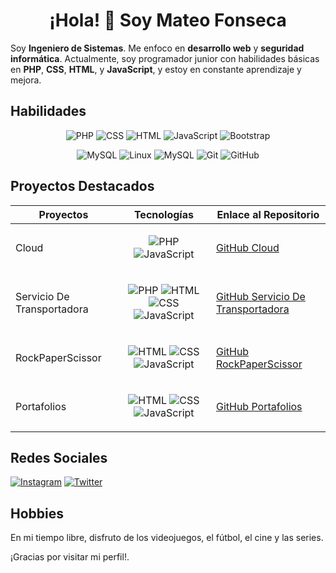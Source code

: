 <h1 align="center">¡Hola! 👋 Soy Mateo Fonseca</h1>

Soy **Ingeniero de Sistemas**. Me enfoco en **desarrollo web** y **seguridad informática**. Actualmente, soy programador junior con habilidades básicas en **PHP**, **CSS**, **HTML**, y **JavaScript**, y estoy en constante aprendizaje y mejora.

## Habilidades
<p align="center">
  <img src="https://img.shields.io/badge/PHP-777BB4?style=for-the-badge&logo=php&logoColor=white" alt="PHP"/>
  <img src="https://img.shields.io/badge/CSS-1572B6?style=for-the-badge&logo=css3&logoColor=white" alt="CSS"/>
  <img src="https://img.shields.io/badge/HTML-E34F26?style=for-the-badge&logo=html5&logoColor=white" alt="HTML"/>
  <img src="https://img.shields.io/badge/JavaScript-F7DF1E?style=for-the-badge&logo=javascript&logoColor=black" alt="JavaScript"/>
  <img src="https://img.shields.io/badge/Bootstrap-563D7C?style=for-the-badge&logo=bootstrap&logoColor=white" alt="Bootstrap"/>
</p>

<p align="center">
 <img src="https://img.shields.io/badge/MySQL-4479A1?style=for-the-badge&logo=mysql&logoColor=white" alt="MySQL"/>
  <img src="https://img.shields.io/badge/Linux-FCC624?style=for-the-badge&logo=linux&logoColor=black" alt="Linux"/>
  <img src="https://img.shields.io/badge/MySQL-4479A1?style=for-the-badge&logo=mysql&logoColor=white" alt="MySQL"/>
  <img src="https://img.shields.io/badge/Git-F05032?style=for-the-badge&logo=git&logoColor=white" alt="Git"/>
  <img src="https://img.shields.io/badge/GitHub-181717?style=for-the-badge&logo=github&logoColor=white" alt="GitHub"/>
</p>

## Proyectos Destacados
<p align="center">

| Proyectos | Tecnologías | Enlace al Repositorio |
| --- | --- | --- |
| Cloud | <p align="center"> <img src="https://img.shields.io/badge/PHP-777BB4?style=for-the-badge&logo=php&logoColor=white" alt="PHP"/> <img src="https://img.shields.io/badge/JavaScript-F7DF1E?style=for-the-badge&logo=javascript&logoColor=black" alt="JavaScript"/> </p> | [GitHub Cloud](https://github.com/MatFon73/Cloud) |
| Servicio De Transportadora | <p align="center"> <img src="https://img.shields.io/badge/PHP-777BB4?style=for-the-badge&logo=php&logoColor=white" alt="PHP"/> <img src="https://img.shields.io/badge/HTML-E34F26?style=for-the-badge&logo=html5&logoColor=white" alt="HTML"/> <img src="https://img.shields.io/badge/CSS-1572B6?style=for-the-badge&logo=css3&logoColor=white" alt="CSS"/> <img src="https://img.shields.io/badge/JavaScript-F7DF1E?style=for-the-badge&logo=javascript&logoColor=black" alt="JavaScript"/> </p> | [GitHub Servicio De Transportadora](https://github.com/MatFon73/ServicioDeTransportadora) |
| RockPaperScissor | <p align="center"> <img src="https://img.shields.io/badge/HTML-E34F26?style=for-the-badge&logo=html5&logoColor=white" alt="HTML"/> <img src="https://img.shields.io/badge/CSS-1572B6?style=for-the-badge&logo=css3&logoColor=white" alt="CSS"/> <img src="https://img.shields.io/badge/JavaScript-F7DF1E?style=for-the-badge&logo=javascript&logoColor=black" alt="JavaScript"/> </p> | [GitHub RockPaperScissor](https://github.com/MatFon73/RockPaperScissor) |
| Portafolios | <p align="center"> <img src="https://img.shields.io/badge/HTML-E34F26?style=for-the-badge&logo=html5&logoColor=white" alt="HTML"/> <img src="https://img.shields.io/badge/CSS-1572B6?style=for-the-badge&logo=css3&logoColor=white" alt="CSS"/> <img src="https://img.shields.io/badge/JavaScript-F7DF1E?style=for-the-badge&logo=javascript&logoColor=black" alt="JavaScript"/> </p> | [GitHub Portafolios](https://github.com/MatFon73/Portafolios) |

</p>

## Redes Sociales
[![Instagram](https://img.shields.io/badge/Instagram-Seguir-ff69b4)](https://www.instagram.com/matfon73/)
[![Twitter](https://img.shields.io/badge/Twitter-Seguir-1DA1F2)](https://x.com/MatFon73)

## Hobbies
En mi tiempo libre, disfruto de los videojuegos, el fútbol, el cine y las series.

¡Gracias por visitar mi perfil!.
